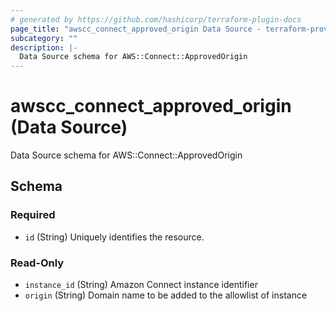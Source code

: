 ```yaml
---
# generated by https://github.com/hashicorp/terraform-plugin-docs
page_title: "awscc_connect_approved_origin Data Source - terraform-provider-awscc"
subcategory: ""
description: |-
  Data Source schema for AWS::Connect::ApprovedOrigin
---
```


# awscc_connect_approved_origin (Data Source)

Data Source schema for AWS::Connect::ApprovedOrigin



<!-- schema generated by tfplugindocs -->
## Schema

### Required

- `id` (String) Uniquely identifies the resource.

### Read-Only

- `instance_id` (String) Amazon Connect instance identifier
- `origin` (String) Domain name to be added to the allowlist of instance


